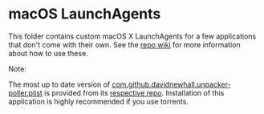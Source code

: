 # macOS LaunchAgents

This folder contains custom macOS X LaunchAgents for a few applications that don't come with their own.
See the [repo wiki](https://github.com/davidnewhall/autotyed/wiki) for more information about how to use these.

Note:

The most up to date version of [com.github.davidnewhall.unpacker-poller.plist](com.github.davidnewhall.unpacker-poller.plist) is provided from its [respective repo](https://github.com/davidnewhall/unpacker-poller). Installation
of this application is highly recommended if you use torrents.
